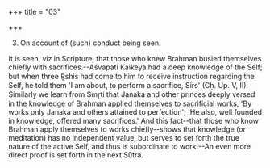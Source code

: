 +++
title = "03"

+++


3. On account of (such) conduct being seen.

It is seen, viz in Scripture, that those who knew Brahman busied themselves chiefly with sacrifices.--Aśvapati Kaikeya had a deep knowledge of the Self; but when three R̥shis had come to him to receive instruction regarding the Self, he told them 'I am about, to perform a sacrifice, Sirs' (Cḥ. Up. V, II). Similarly we learn from Smr̥ti that Janaka and other princes deeply versed in the knowledge of Brahman applied themselves to sacrificial works, 'By works only Janaka and others attained to perfection'; 'He also, well founded in knowledge, offered many sacrifices.' And this fact--that those who know Brahman apply themselves to works chiefly--shows that knowledge (or meditation) has no independent value, but serves to set forth the true nature of the active Self, and thus is subordinate to work.--An even more direct proof is set forth in the next Sūtra.

